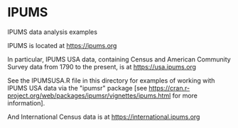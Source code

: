 # IPUMS
IPUMS data analysis examples

IPUMS is located at
<https://ipums.org>

In particular, IPUMS USA data, containing Census and American Community Survey data from 1790 to the present, is at
<https://usa.ipums.org>

See the IPUMSUSA.R file in this directory for examples of working with IPUMS USA data via the "ipumsr" package [see <https://cran.r-project.org/web/packages/ipumsr/vignettes/ipums.html> for more information].

And International Census data is at
<https://international.ipums.org>


